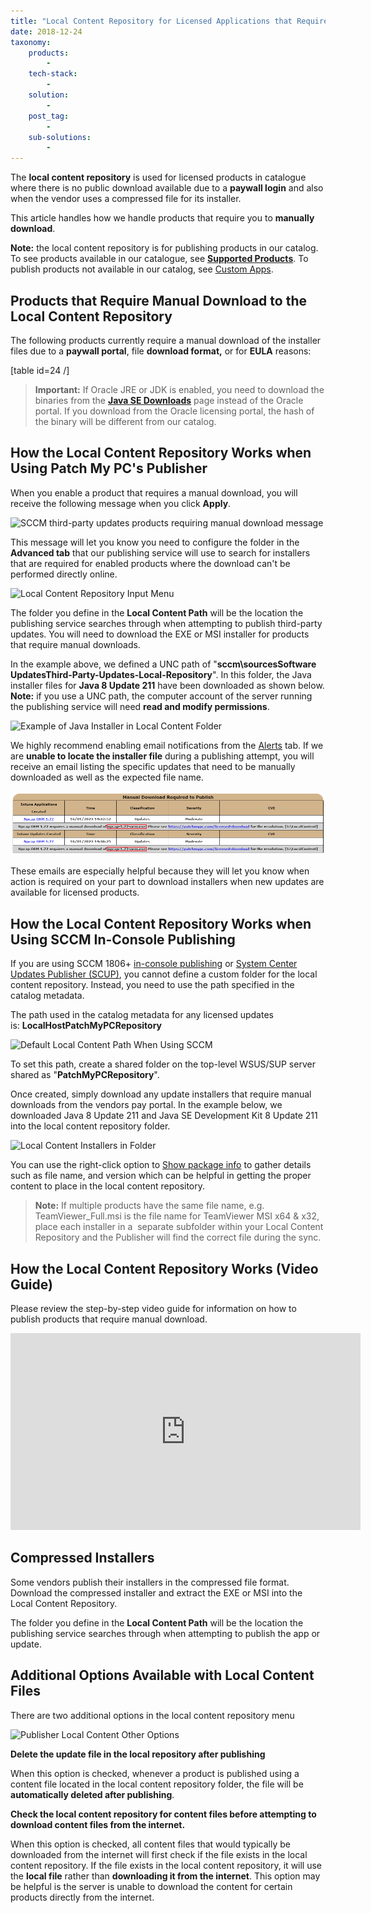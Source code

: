 ```yaml
---
title: "Local Content Repository for Licensed Applications that Require Manual Download"
date: 2018-12-24
taxonomy:
    products:
        - 
    tech-stack:
        - 
    solution:
        - 
    post_tag:
        - 
    sub-solutions:
        - 
---
```


The **local content repository** is used for licensed products in catalogue where there is no public download available due to a **paywall login** and also when the vendor uses a compressed file for its installer.

This article handles how we handle products that require you to **manually download**.

**Note:** the local content repository is for publishing products in our catalog. To see products available in our catalogue, see **[Supported Products](/supported-products)**. To publish products not available in our catalog, see [Custom Apps](https://docs.patchmypc.com/installation-guides/patch-my-pc-cloud/custom-apps).

## Products that Require Manual Download to the Local Content Repository

The following products currently require a manual download of the installer files due to a **paywall portal**, file **download format,** or for **EULA** reasons:

\[table id=24 /\]

> **Important:** If Oracle JRE or JDK is enabled, you need to download the binaries from the **[Java SE Downloads](https://www.oracle.com/java/technologies/javase-downloads.html)** page instead of the Oracle portal. If you download from the Oracle licensing portal, the hash of the binary will be different from our catalog. 

## How the Local Content Repository Works when Using Patch My PC's Publisher

When you enable a product that requires a manual download, you will receive the following message when you click **Apply**.

![SCCM third-party updates products requiring manual download message](images/products-requiring-manual-download-message.png)

This message will let you know you need to configure the folder in the **Advanced tab** that our publishing service will use to search for installers that are required for enabled products where the download can't be performed directly online.

![Local Content Repository Input Menu](images/local-content-folder-location-publishing-service-advanced-tab.png)

The folder you define in the **Local Content Path** will be the location the publishing service searches through when attempting to publish third-party updates. You will need to download the EXE or MSI installer for products that require manual downloads.

In the example above, we defined a UNC path of "**sccm\\sourcesSoftware UpdatesThird-Party-Updates-Local-Repository**". In this folder, the Java installer files for **Java 8 Update 211** have been downloaded as shown below. **Note:** if you use a UNC path, the computer account of the server running the publishing service will need **read and modify permissions**.

![Example of Java Installer in Local Content Folder](images/example-of-jre-downloaded-in-local-repository.png)

We highly recommend enabling email notifications from the [Alerts](https://patchmypc.com/how-publishing-alerts-work#topic1) tab. If we are **unable to locate the installer file** during a publishing attempt, you will receive an email listing the specific updates that need to be manually downloaded as well as the expected file name.

![](../../_images/Email_Rreport_LocalContent.png)

These emails are especially helpful because they will let you know when action is required on your part to download installers when new updates are available for licensed products. 

## How the Local Content Repository Works when Using SCCM In-Console Publishing

If you are using SCCM 1806+ [in-console publishing](https://learn.microsoft.com/en-us/mem/configmgr/sum/deploy-use/third-party-software-updates) or [System Center Updates Publisher (SCUP)](https://learn.microsoft.com/en-us/mem/configmgr/sum/tools/updates-publisher), you cannot define a custom folder for the local content repository. Instead, you need to use the path specified in the catalog metadata.

The path used in the catalog metadata for any licensed updates is: **LocalHostPatchMyPCRepository**

![Default Local Content Path When Using SCCM](images/SCCM-Defualt-Local-Content-Path.png)

To set this path, create a shared folder on the top-level WSUS/SUP server shared as "**PatchMyPCRepository**".

Once created, simply download any update installers that require manual downloads from the vendors pay portal. In the example below, we downloaded Java 8 Update 211 and Java SE Development Kit 8 Update 211 into the local content repository folder.

![Local Content Installers in Folder](images/PatchMyPCRepository-Local-Content-Download.png)

You can use the right-click option to [Show package info](https://patchmypc.com/custom-options-available-for-third-party-updates-and-applications#PackageInfo) to gather details such as file name, and version which can be helpful in getting the proper content to place in the local content repository.

> **Note:** If multiple products have the same file name, e.g. TeamViewer\_Full.msi is the file name for TeamViewer MSI x64 & x32, place each installer in a  separate subfolder within your Local Content Repository and the Publisher will find the correct file during the sync.

## How the Local Content Repository Works (Video Guide)

Please review the step-by-step video guide for information on how to publish products that require manual download.

<iframe src="https://www.youtube.com/embed/OvkGR_Gh4kY" width="560" height="315" frameborder="0" allowfullscreen="allowfullscreen" data-cookieconsent="ignore"></iframe>

## Compressed Installers

Some vendors publish their installers in the compressed file format. Download the compressed installer and extract the EXE or MSI into the Local Content Repository.

The folder you define in the **Local Content Path** will be the location the publishing service searches through when attempting to publish the app or update.

## Additional Options Available with Local Content Files

There are two additional options in the local content repository menu

![Publisher Local Content Other Options](images/local-content-repository-options.png)

**Delete the update file in the local repository after publishing**

When this option is checked, whenever a product is published using a content file located in the local content repository folder, the file will be **automatically deleted after publishing**.

**Check the local content repository for content files before attempting to download content files from the internet.**

When this option is checked, all content files that would typically be downloaded from the internet will first check if the file exists in the local content repository. If the file exists in the local content repository, it will use the **local file** rather than **downloading it from the internet**. This option may be helpful is the server is unable to download the content for certain products directly from the internet.

